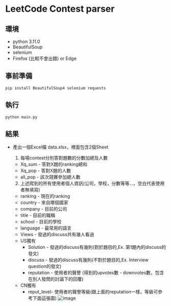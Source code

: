 # LeetCode Contest parser

## 環境
- python 3.11.0
- BeautifulSoup
- selenium
- Firefox (比較不會出錯) or Edge

## 事前準備
```python=
pip install BeautifulSoup4 selenium requests
```

## 執行
```python=
python main.py
```

## 結果
- 產出一個Excel檔 data.xlsx，裡面包含2個Sheet
  1. 每場contest分別答對題數的分數加總及人數
    - Xq_sum - 答對X題的ranking總和
    - Xq_pop - 答對X題的人數
    - all_pop - 該次競賽參加總人數

  2. 上述爬到的所有使用者個人資訊(公司，學校，分數等等...，空白代表使用者無填寫)
    - ranking - 現在的ranking
    - country - 來自哪個國家
    - company - 目前的公司
    - title   - 目前的職稱
    - school  - 目前的學校
    - language - 最常用的語言 
    - Views - 發過的discuss共有幾人看過
    - US獨有
      - Solution - 發過的discuss有幾則(對於題目的,Ex. 第1題內的discuss的發文)
      - discuss - 發過的discuss有幾則(不對於題目的,Ex. Interview question的發文)
      - reputation - 使用者的聲譽 (得到的upvotes數 - downvotes數，包含在別人發問的討論下的回覆)
    - CN獨有
      - reput_level- 使用者的聲譽等級(跟上面的reputation一樣，等級可參考下面這張圖)
      ![image]('cn_reput_level.png')
   